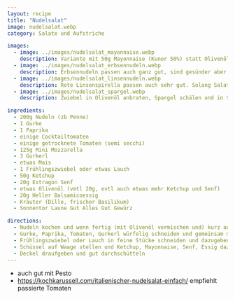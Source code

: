```yaml
---
layout: recipe
title: "Nudelsalat"
image: nudelsalat.webp
category: Salate und Aufstriche

images:
  - image: ../images/nudelsalat_mayonnaise.webp
    description: Variante mit 50g Mayonnaise (Kuner 50%) statt Olivenöl und ohne Mozzarella (auch OK aber nicht so gut wie die aktuelle)
  - image: ../images/nudelsalat_erbsennudeln.webp
    description: Erbsennudeln passen auch ganz gut, sind gesünder aber etwas mehliger. Waren evtl etwas zu kurz gekocht, daher eher länger lassen
  - image: ../images/nudelsalat_linsennudeln.webp
    description: Rote Linsenspirella passen auch sehr gut. Solang Salat warm war haben sie mehlig hervorgeschmeckt, aber kalt + Mozzarella im Salat war das Ergebnis sehr gut
  - image: ../images/nudelsalat_spargel.webp
    description: Zwiebel in Olivenöl anbraten, Spargel schälen und in Stücken geschnitten dazugeben bis er weich ist (etwas Suppenwürze und Pfeffer dazu). Wenn Spargel fertig ist mit restlichen Zutaten vermischen. War super!

ingredients:
  - 200g Nudeln (zb Penne)
  - 1 Gurke
  - 1 Paprika
  - einige Cocktailtomaten
  - einige getrocknete Tomaten (semi secchi)
  - 125g Mini Mozzarella
  - 3 Gurkerl
  - etwas Mais
  - 1 Frühlingszwiebel oder etwas Lauch
  - 50g Ketchup
  - 20g Estragon Senf
  - etwas Olivenöl (vmtl 20g, evtl auch etwas mehr Ketchup und Senf)
  - 20g Heller Balsamicoessig
  - Kräuter (Dille, frischer Basilikum)
  - Sonnentor Laune Gut Alles Gut Gewürz

directions:
  - Nudeln kochen und wenn fertig (mit Olivenöl vermischen und) kurz auskühlen lassen
  - Gurke, Paprika, Tomaten, Gurkerl würfelig schneiden und gemeinsam mit Mais und Nudeln in Schüssel geben
  - Frühlingszwiebel oder Lauch in feine Stücke schneiden und dazugeben
  - Schüssel auf Waage stellen und Ketchup, Mayonnaise, Senf, Essig dazugeben
  - Deckel draufgeben und gut durchschütteln
---
```


- auch gut mit Pesto
- https://kochkarussell.com/italienischer-nudelsalat-einfach/ empfiehlt passierte Tomaten
